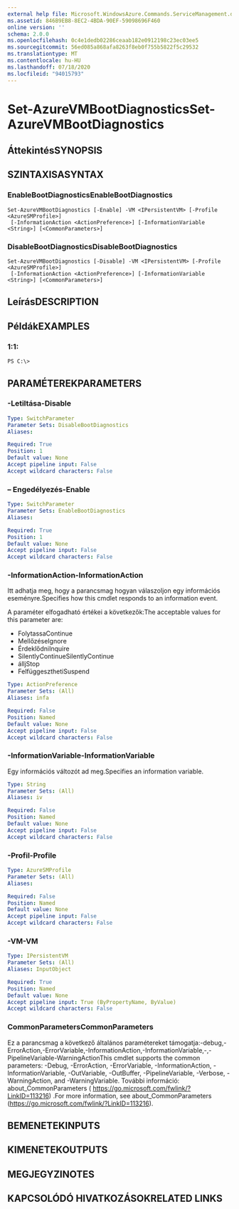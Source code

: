 ```yaml
---
external help file: Microsoft.WindowsAzure.Commands.ServiceManagement.dll-Help.xml
ms.assetid: 846B9EB8-8EC2-4BDA-90EF-59098696F460
online version: ''
schema: 2.0.0
ms.openlocfilehash: 0c4e1dedb02286ceaab182e0912198c23ec03ee5
ms.sourcegitcommit: 56ed085a868afa8263f8eb0f755b5822f5c29532
ms.translationtype: MT
ms.contentlocale: hu-HU
ms.lasthandoff: 07/18/2020
ms.locfileid: "94015793"
---
```

# <span data-ttu-id="b1030-101">Set-AzureVMBootDiagnostics</span><span class="sxs-lookup"><span data-stu-id="b1030-101">Set-AzureVMBootDiagnostics</span></span>

## <span data-ttu-id="b1030-102">Áttekintés</span><span class="sxs-lookup"><span data-stu-id="b1030-102">SYNOPSIS</span></span>

## <span data-ttu-id="b1030-103">SZINTAXISA</span><span class="sxs-lookup"><span data-stu-id="b1030-103">SYNTAX</span></span>

### <span data-ttu-id="b1030-104">EnableBootDiagnostics</span><span class="sxs-lookup"><span data-stu-id="b1030-104">EnableBootDiagnostics</span></span>
```
Set-AzureVMBootDiagnostics [-Enable] -VM <IPersistentVM> [-Profile <AzureSMProfile>]
 [-InformationAction <ActionPreference>] [-InformationVariable <String>] [<CommonParameters>]
```

### <span data-ttu-id="b1030-105">DisableBootDiagnostics</span><span class="sxs-lookup"><span data-stu-id="b1030-105">DisableBootDiagnostics</span></span>
```
Set-AzureVMBootDiagnostics [-Disable] -VM <IPersistentVM> [-Profile <AzureSMProfile>]
 [-InformationAction <ActionPreference>] [-InformationVariable <String>] [<CommonParameters>]
```

## <span data-ttu-id="b1030-106">Leírás</span><span class="sxs-lookup"><span data-stu-id="b1030-106">DESCRIPTION</span></span>

## <span data-ttu-id="b1030-107">Példák</span><span class="sxs-lookup"><span data-stu-id="b1030-107">EXAMPLES</span></span>

### <span data-ttu-id="b1030-108">1:</span><span class="sxs-lookup"><span data-stu-id="b1030-108">1:</span></span>
```
PS C:\>
```

## <span data-ttu-id="b1030-109">PARAMÉTEREK</span><span class="sxs-lookup"><span data-stu-id="b1030-109">PARAMETERS</span></span>

### <span data-ttu-id="b1030-110">-Letiltása</span><span class="sxs-lookup"><span data-stu-id="b1030-110">-Disable</span></span>
```yaml
Type: SwitchParameter
Parameter Sets: DisableBootDiagnostics
Aliases: 

Required: True
Position: 1
Default value: None
Accept pipeline input: False
Accept wildcard characters: False
```

### <span data-ttu-id="b1030-111">– Engedélyezés</span><span class="sxs-lookup"><span data-stu-id="b1030-111">-Enable</span></span>
```yaml
Type: SwitchParameter
Parameter Sets: EnableBootDiagnostics
Aliases: 

Required: True
Position: 1
Default value: None
Accept pipeline input: False
Accept wildcard characters: False
```

### <span data-ttu-id="b1030-112">-InformationAction</span><span class="sxs-lookup"><span data-stu-id="b1030-112">-InformationAction</span></span>
<span data-ttu-id="b1030-113">Itt adhatja meg, hogy a parancsmag hogyan válaszoljon egy információs eseményre.</span><span class="sxs-lookup"><span data-stu-id="b1030-113">Specifies how this cmdlet responds to an information event.</span></span>

<span data-ttu-id="b1030-114">A paraméter elfogadható értékei a következők:</span><span class="sxs-lookup"><span data-stu-id="b1030-114">The acceptable values for this parameter are:</span></span>

- <span data-ttu-id="b1030-115">Folytassa</span><span class="sxs-lookup"><span data-stu-id="b1030-115">Continue</span></span>
- <span data-ttu-id="b1030-116">Mellőzése</span><span class="sxs-lookup"><span data-stu-id="b1030-116">Ignore</span></span>
- <span data-ttu-id="b1030-117">Érdeklődni</span><span class="sxs-lookup"><span data-stu-id="b1030-117">Inquire</span></span>
- <span data-ttu-id="b1030-118">SilentlyContinue</span><span class="sxs-lookup"><span data-stu-id="b1030-118">SilentlyContinue</span></span>
- <span data-ttu-id="b1030-119">állj</span><span class="sxs-lookup"><span data-stu-id="b1030-119">Stop</span></span>
- <span data-ttu-id="b1030-120">Felfüggesztheti</span><span class="sxs-lookup"><span data-stu-id="b1030-120">Suspend</span></span>

```yaml
Type: ActionPreference
Parameter Sets: (All)
Aliases: infa

Required: False
Position: Named
Default value: None
Accept pipeline input: False
Accept wildcard characters: False
```

### <span data-ttu-id="b1030-121">-InformationVariable</span><span class="sxs-lookup"><span data-stu-id="b1030-121">-InformationVariable</span></span>
<span data-ttu-id="b1030-122">Egy információs változót ad meg.</span><span class="sxs-lookup"><span data-stu-id="b1030-122">Specifies an information variable.</span></span>

```yaml
Type: String
Parameter Sets: (All)
Aliases: iv

Required: False
Position: Named
Default value: None
Accept pipeline input: False
Accept wildcard characters: False
```

### <span data-ttu-id="b1030-123">-Profil</span><span class="sxs-lookup"><span data-stu-id="b1030-123">-Profile</span></span>
```yaml
Type: AzureSMProfile
Parameter Sets: (All)
Aliases: 

Required: False
Position: Named
Default value: None
Accept pipeline input: False
Accept wildcard characters: False
```

### <span data-ttu-id="b1030-124">-VM</span><span class="sxs-lookup"><span data-stu-id="b1030-124">-VM</span></span>
```yaml
Type: IPersistentVM
Parameter Sets: (All)
Aliases: InputObject

Required: True
Position: Named
Default value: None
Accept pipeline input: True (ByPropertyName, ByValue)
Accept wildcard characters: False
```

### <span data-ttu-id="b1030-125">CommonParameters</span><span class="sxs-lookup"><span data-stu-id="b1030-125">CommonParameters</span></span>
<span data-ttu-id="b1030-126">Ez a parancsmag a következő általános paramétereket támogatja:-debug,-ErrorAction,-ErrorVariable,-InformationAction,-InformationVariable,-,-PipelineVariable-WarningAction</span><span class="sxs-lookup"><span data-stu-id="b1030-126">This cmdlet supports the common parameters: -Debug, -ErrorAction, -ErrorVariable, -InformationAction, -InformationVariable, -OutVariable, -OutBuffer, -PipelineVariable, -Verbose, -WarningAction, and -WarningVariable.</span></span> <span data-ttu-id="b1030-127">További információ: about_CommonParameters ( https://go.microsoft.com/fwlink/?LinkID=113216) .</span><span class="sxs-lookup"><span data-stu-id="b1030-127">For more information, see about_CommonParameters (https://go.microsoft.com/fwlink/?LinkID=113216).</span></span>

## <span data-ttu-id="b1030-128">BEMENETEK</span><span class="sxs-lookup"><span data-stu-id="b1030-128">INPUTS</span></span>

## <span data-ttu-id="b1030-129">KIMENETEK</span><span class="sxs-lookup"><span data-stu-id="b1030-129">OUTPUTS</span></span>

## <span data-ttu-id="b1030-130">MEGJEGYZI</span><span class="sxs-lookup"><span data-stu-id="b1030-130">NOTES</span></span>

## <span data-ttu-id="b1030-131">KAPCSOLÓDÓ HIVATKOZÁSOK</span><span class="sxs-lookup"><span data-stu-id="b1030-131">RELATED LINKS</span></span>

